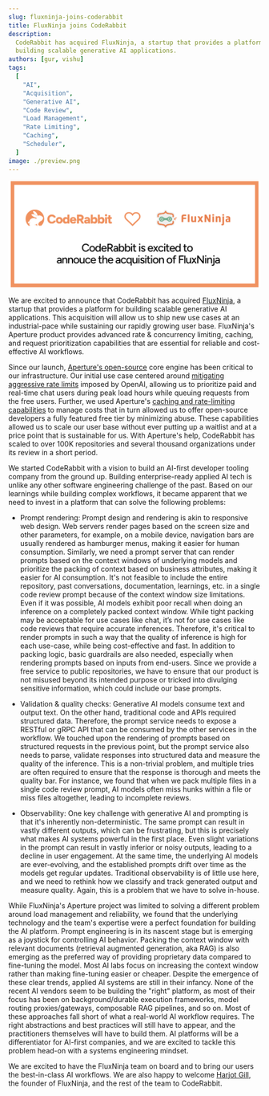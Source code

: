 ```yaml
---
slug: fluxninja-joins-coderabbit
title: FluxNinja joins CodeRabbit
description:
  CodeRabbit has acquired FluxNinja, a startup that provides a platform for
  building scalable generative AI applications.
authors: [gur, vishu]
tags:
  [
    "AI",
    "Acquisition",
    "Generative AI",
    "Code Review",
    "Load Management",
    "Rate Limiting",
    "Caching",
    "Scheduler",
  ]
image: ./preview.png
---
```


![FluxNinja joins CodeRabbit](./preview.png)

We are excited to announce that CodeRabbit has acquired
[FluxNinja](https://fluxninja.com), a startup that provides a platform for
building scalable generative AI applications. This acquisition will allow us to
ship new use cases at an industrial-pace while sustaining our rapidly growing
user base. FluxNinja's Aperture product provides advanced rate & concurrency
limiting, caching, and request prioritization capabilities that are essential
for reliable and cost-effective AI workflows.

<!--truncate-->

Since our launch,
[Aperture's open-source](https://github.com/fluxninja/aperture) core engine has
been critical to our infrastructure. Our initial use case centered around
[mitigating aggressive rate limits](../openai-rate-limits-2023-10-23/blog.md)
imposed by OpenAI, allowing us to prioritize paid and real-time chat users
during peak load hours while queuing requests from the free users. Further, we
used Aperture's
[caching and rate-limiting capabilities](../how-we-built-cost-effective-generative-ai-application-2023-12-23/blog.md)
to manage costs that in turn allowed us to offer open-source developers a fully
featured free tier by minimizing abuse. These capabilities allowed us to scale
our user base without ever putting up a waitlist and at a price point that is
sustainable for us. With Aperture's help, CodeRabbit has scaled to over 100K
repositories and several thousand organizations under its review in a short
period.

We started CodeRabbit with a vision to build an AI-first developer tooling
company from the ground up. Building enterprise-ready applied AI tech is unlike
any other software engineering challenge of the past. Based on our learnings
while building complex workflows, it became apparent that we need to invest in a
platform that can solve the following problems:

- Prompt rendering: Prompt design and rendering is akin to responsive web
  design. Web servers render pages based on the screen size and other
  parameters, for example, on a mobile device, navigation bars are usually
  rendered as hamburger menus, making it easier for human consumption.
  Similarly, we need a prompt server that can render prompts based on the
  context windows of underlying models and prioritize the packing of context
  based on business attributes, making it easier for AI consumption. It's not
  feasible to include the entire repository, past conversations, documentation,
  learnings, etc. in a single code review prompt because of the context window
  size limitations. Even if it was possible, AI models exhibit poor recall when
  doing an inference on a completely packed context window. While tight packing
  may be acceptable for use cases like chat, it’s not for use cases like code
  reviews that require accurate inferences. Therefore, it's critical to render
  prompts in such a way that the quality of inference is high for each use-case,
  while being cost-effective and fast. In addition to packing logic, basic
  guardrails are also needed, especially when rendering prompts based on inputs
  from end-users. Since we provide a free service to public repositories, we
  have to ensure that our product is not misused beyond its intended purpose or
  tricked into divulging sensitive information, which could include our base
  prompts.

- Validation & quality checks: Generative AI models consume text and output
  text. On the other hand, traditional code and APIs required structured data.
  Therefore, the prompt service needs to expose a RESTful or gRPC API that can
  be consumed by the other services in the workflow. We touched upon the
  rendering of prompts based on structured requests in the previous point, but
  the prompt service also needs to parse, validate responses into structured
  data and measure the quality of the inference. This is a non-trivial problem,
  and multiple tries are often required to ensure that the response is thorough
  and meets the quality bar. For instance, we found that when we pack multiple
  files in a single code review prompt, AI models often miss hunks within a file
  or miss files altogether, leading to incomplete reviews.

- Observability: One key challenge with generative AI and prompting is that it's
  inherently non-deterministic. The same prompt can result in vastly different
  outputs, which can be frustrating, but this is precisely what makes AI systems
  powerful in the first place. Even slight variations in the prompt can result
  in vastly inferior or noisy outputs, leading to a decline in user engagement.
  At the same time, the underlying AI models are ever-evolving, and the
  established prompts drift over time as the models get regular updates.
  Traditional observability is of little use here, and we need to rethink how we
  classify and track generated output and measure quality. Again, this is a
  problem that we have to solve in-house.

While FluxNinja's Aperture project was limited to solving a different problem
around load management and reliability, we found that the underlying technology
and the team's expertise were a perfect foundation for building the AI platform.
Prompt engineering is in its nascent stage but is emerging as a joystick for
controlling AI behavior. Packing the context window with relevant documents
(retrieval augmented generation, aka RAG) is also emerging as the preferred way
of providing proprietary data compared to fine-tuning the model. Most AI labs
focus on increasing the context window rather than making fine-tuning easier or
cheaper. Despite the emergence of these clear trends, applied AI systems are
still in their infancy. None of the recent AI vendors seem to be building the
"right" platform, as most of their focus has been on background/durable
execution frameworks, model routing proxies/gateways, composable RAG pipelines,
and so on. Most of these approaches fall short of what a real-world AI workflow
requires. The right abstractions and best practices will still have to appear,
and the practitioners themselves will have to build them. AI platforms will be a
differentiator for AI-first companies, and we are excited to tackle this problem
head-on with a systems engineering mindset.

We are excited to have the FluxNinja team on board and to bring our users the
best-in-class AI workflows. We are also happy to welcome
[Harjot Gill](https://www.linkedin.com/in/harjotsgill/), the founder of
FluxNinja, and the rest of the team to CodeRabbit.
